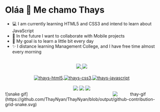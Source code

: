 <h1>Oláa 🐾 Me chamo Thays </h1>
  <ul>
    <li>💻 I am currently learning HTML5 and CSS3 and intend to learn about JavaScript</li>
    <li>📱 In the future I want to collaborate with Mobile projects</li>
    <li>📒 My goal is to learn a little bit every day</li>
    <li>✨ I distance learning Management College, and I have free time almost every morning</li>
  </ul>
<br>
<div align="center">
  <a href="https://github.com/thaynyan">
  <img height="150em" src="https://github-readme-stats.vercel.app/api?username=thaynyan&show_icons=true&theme=midnight-purple&include_all_commits=true&count_private=true"/>
  <img height="150em" src="https://github-readme-stats.vercel.app/api/top-langs/?username=thaynyan&layout=compact&langs_count=7&theme=midnight-purple"/>
</div>
<div align="center" style="display: inline_block"><br>
  <img align="center" alt="thays-html5" height="30" width="40" src="https://cdn.jsdelivr.net/gh/devicons/devicon/icons/html5/html5-original.svg" />
  <img align="center" alt="thays-css3" height="30" width="40" src="https://cdn.jsdelivr.net/gh/devicons/devicon/icons/css3/css3-original.svg" />
  <img align="center" alt="thays-javascript" height="30" width="40" src="https://cdn.jsdelivr.net/gh/devicons/devicon/icons/javascript/javascript-plain.svg" />
 </div>
<br>
<div align="center"> 
  <a href="https://www.linkedin.com/in/thays-figueiredo-013832162/" target="_blank"><img src="https://img.shields.io/badge/-LinkedIn-%230077B5?style=for-the-badge&logo=linkedin&logoColor=white" target="_blank"></a> 
  <a href="https://instagram.com/thaynyan/" target="_blank"><img src="https://img.shields.io/badge/-Instagram-%23E4405F?style=for-the-badge&logo=instagram&logoColor=white" target="_blank"></a>
  <a href = "mailto:thaynyan@outlookmail.com"><img src="https://img.shields.io/badge/Microsoft_Outlook-0078D4?style=for-the-badge&logo=microsoft-outlook&logoColor=white" target="_blank"></a>  
<br>
  <img align="right" alt="thay-gif" width="150" src="https://im3.ezgif.com/tmp/ezgif-3-f314dd4519.gif"> 
</div>
 <div>         
 ![snake gif](https://github.com/ThayNyan/ThayNyan/blob/output/github-contribution-grid-snake.svg)
 </div>         
<!---
ThayNyan/ThayNyan is a ✨ special ✨ repository because its `README.md` (this file) appears on your GitHub profile.
You can click the Preview link to take a look at your changes.
--->
  
  <!-- MONTAR MEU NOVO README
 https://devicon.dev/
https://dev.to/envoy_/150-badges-for-github-pnk
https://github.com/rafaballerini/rafaballerini/edit/main/README.md
https://github.com/anuraghazra/github-readme-stats
https://emojipedia.org/
https://www.youtube.com/watch?v=TsaLQAetPLU&t=147s 
-->

